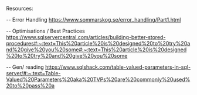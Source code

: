Resources: 

-- Error Handling
https://www.sommarskog.se/error_handling/Part1.html

-- Optimisations / Best Practices
https://www.sqlservercentral.com/articles/building-better-stored-procedures#:~:text=This%20article%20is%20designed%20to%20try%20and%20give%20you%20some#:~:text=This%20article%20is%20designed%20to%20try%20and%20give%20you%20some

-- Gen/ reading 
https://www.sqlshack.com/table-valued-parameters-in-sql-server/#:~:text=Table-Valued%20Parameters%20aka%20TVPs%20are%20commonly%20used%20to%20pass%20a
